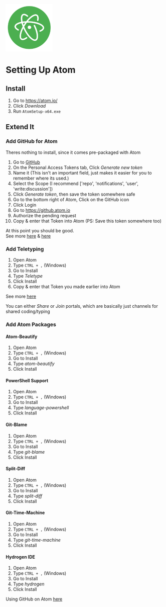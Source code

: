 <img src="./img/atom-img.svg" alt="Atom" width="150"/>

# Setting Up Atom

## Install
1. Go to https://atom.io/
1. Click *Download*
1. Run `AtomSetup-x64.exe`

## Extend It
### Add GitHub for Atom
Theres nothing to install, since it comes pre-packaged with Atom  
1. Go to [GitHub](https://github.com/settings/tokens)
1. On the Personal Access Tokens tab, Click *Generate new token*
1. Name it (This isn't an important field, just makes it easier for you to remember where its used.)
1. Select the Scope (I recommend \['repo', 'notifications', 'user', 'write:discussion'\])
1. Click *Generate token*, then save the token somewhere safe
1. Go to the bottom right of Atom, Click on the GitHub icon  
1. Click Login
1. Go to https://github.atom.io
1. Authorize the pending request
1. Copy & enter that Token into Atom (PS: Save this token somewhere too)

At this point you should be good.   
See more [here](https://github.atom.io/) & [here](https://flight-manual.atom.io/using-atom/sections/github-package/)  

### Add Teletyping
1. Open Atom
1. Type `CTRL + ,` (Windows)
1. Go to Install
1. Type *Teletype*
1. Click Install
1. Copy & enter that Token you made earlier into Atom

See more [here](https://teletype.atom.io/)  

You can either *Share* or *Join* portals, which are basically just channels for shared coding/typing

### Add Atom Packages
#### Atom-Beautify
1. Open Atom
1. Type `CTRL + ,` (Windows)
1. Go to Install
1. Type *atom-beautify*
1. Click Install

#### PowerShell Support
1. Open Atom
1. Type `CTRL + ,` (Windows)
1. Go to Install
1. Type *language-powershell*
1. Click Install

#### Git-Blame
1. Open Atom
1. Type `CTRL + ,` (Windows)
1. Go to Install
1. Type *git-blame*
1. Click Install

#### Split-Diff
1. Open Atom
1. Type `CTRL + ,` (Windows)
1. Go to Install
1. Type *split-diff*
1. Click Install

#### Git-Time-Machine
1. Open Atom
1. Type `CTRL + ,` (Windows)
1. Go to Install
1. Type *git-time-machine*
1. Click Install

#### Hydrogen IDE
1. Open Atom
1. Type `CTRL + ,` (Windows)
1. Go to Install
1. Type *hydrogen*
1. Click Install


Using GitHub on Atom [here](https://flight-manual.atom.io/using-atom/sections/github-package/)
